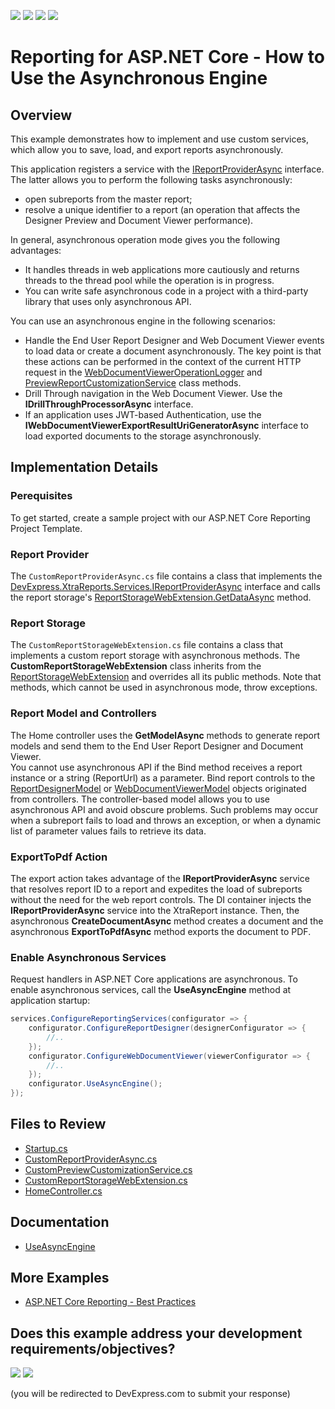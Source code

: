 <!-- default badges list -->
![](https://img.shields.io/endpoint?url=https://codecentral.devexpress.com/api/v1/VersionRange/289745215/24.2.1%2B)
[![](https://img.shields.io/badge/Open_in_DevExpress_Support_Center-FF7200?style=flat-square&logo=DevExpress&logoColor=white)](https://supportcenter.devexpress.com/ticket/details/T925249)
[![](https://img.shields.io/badge/📖_How_to_use_DevExpress_Examples-e9f6fc?style=flat-square)](https://docs.devexpress.com/GeneralInformation/403183)
[![](https://img.shields.io/badge/💬_Leave_Feedback-feecdd?style=flat-square)](#does-this-example-address-your-development-requirementsobjectives)
<!-- default badges end -->
# Reporting for ASP.NET Core - How to Use the Asynchronous Engine
 
## Overview 

This example demonstrates how to implement and use custom services, which allow you to save, load, and export reports asynchronously.
  
This application registers a service with the [IReportProviderAsync](https://docs.devexpress.com/XtraReports/DevExpress.XtraReports.Services.IReportProviderAsync) interface. The latter allows you to perform the following tasks asynchronously: 
- open subreports from the master report; 
- resolve a unique identifier to a report (an operation that affects the Designer Preview and Document Viewer performance). 

In general, asynchronous operation mode gives you the following advantages: 
- It handles threads in web applications more cautiously and returns threads to the thread pool while the operation is in progress.  
- You can write safe asynchronous code in a project with a third-party library that uses only asynchronous API. 
 
 You can use an asynchronous engine in the following scenarios: 
- Handle the End User Report Designer and Web Document Viewer events to load data or create a document asynchronously. The key point is that these actions can be performed in the context of the current HTTP request in the [WebDocumentViewerOperationLogger](https://docs.devexpress.com/XtraReports/DevExpress.XtraReports.Web.WebDocumentViewer.WebDocumentViewerOperationLogger) and  [PreviewReportCustomizationService](https://docs.devexpress.com/XtraReports/DevExpress.XtraReports.Web.ReportDesigner.Services.PreviewReportCustomizationService) class methods. 
- Drill Through navigation in the Web Document Viewer. Use the  **IDrillThroughProcessorAsync** interface. 
- If an application uses JWT-based Authentication, use the **IWebDocumentViewerExportResultUriGeneratorAsync** interface to load exported documents to the storage asynchronously. 

## Implementation Details 

### Perequisites 

To get started, create a sample project with our ASP.NET Core Reporting Project Template. 

### Report Provider 

The `CustomReportProviderAsync.cs` file contains a class that implements the [DevExpress.XtraReports.Services.IReportProviderAsync](https://docs.devexpress.com/XtraReports/DevExpress.XtraReports.Services.IReportProviderAsync) interface and calls the report storage's [ReportStorageWebExtension.GetDataAsync](https://docs.devexpress.com/XtraReports/DevExpress.XtraReports.Web.Extensions.ReportStorageWebExtension.GetDataAsync(System.String)) method. 

### Report Storage 

The `CustomReportStorageWebExtension.cs` file contains a class that implements a custom report storage with asynchronous methods. The **CustomReportStorageWebExtension** class inherits from the [ReportStorageWebExtension](https://docs.devexpress.com/XtraReports/DevExpress.XtraReports.Web.Extensions.ReportStorageWebExtension) and overrides all its public methods. Note that methods, which cannot be used in asynchronous mode, throw exceptions.

### Report Model and Controllers

The Home controller uses the **GetModelAsync** methods to generate report models and send them to the End User Report Designer and Document Viewer.  
You cannot use asynchronous API if the Bind method receives a report instance or a string (ReportUrl) as a parameter. Bind report controls to the [ReportDesignerModel](https://docs.devexpress.com/XtraReports/DevExpress.XtraReports.Web.ReportDesigner.ReportDesignerModel) or [WebDocumentViewerModel](https://docs.devexpress.com/XtraReports/DevExpress.XtraReports.Web.WebDocumentViewer.WebDocumentViewerModel) objects originated from controllers. The controller-based model allows you to use asynchronous API and avoid obscure problems. Such problems may occur when a subreport fails to load and throws an exception, or when a dynamic list of parameter values fails to retrieve its data.

### ExportToPdf Action 

The export action takes advantage of the **IReportProviderAsync** service that resolves report ID to a report and expedites the load of subreports without the need for the web report controls. The DI container injects the **IReportProviderAsync** service into the XtraReport instance. Then, the asynchronous **CreateDocumentAsync** method creates a document and the asynchronous **ExportToPdfAsync** method exports the document to PDF.

### Enable Asynchronous Services

Request handlers in ASP.NET Core applications are asynchronous. To enable asynchronous services, call the **UseAsyncEngine** method at application startup:

```csharp
services.ConfigureReportingServices(configurator => { 
    configurator.ConfigureReportDesigner(designerConfigurator => { 
        //.. 
    }); 
    configurator.ConfigureWebDocumentViewer(viewerConfigurator => { 
        //.. 
    }); 
    configurator.UseAsyncEngine(); 
});
``` 
 
## Files to Review 

- [Startup.cs](ReportingAppAsyncServices/Startup.cs)
- [CustomReportProviderAsync.cs](ReportingAppAsyncServices/Services/CustomReportProviderAsync.cs)
- [CustomPreviewCustomizationService.cs](ReportingAppAsyncServices/Services/CustomPreviewCustomizationService.cs)
- [CustomReportStorageWebExtension.cs](ReportingAppAsyncServices/Services/CustomReportStorageWebExtension.cs)
- [HomeController.cs](ReportingAppAsyncServices/Controllers/HomeController.cs)

## Documentation
- [UseAsyncEngine](https://docs.devexpress.com/XtraReports/DevExpress.AspNetCore.Reporting.ReportingConfigurationBuilder.UseAsyncEngine)

## More Examples
 
- [ASP.NET Core Reporting - Best Practices](https://github.com/DevExpress-Examples/AspNetCore.Reporting.BestPractices)
<!-- feedback -->
## Does this example address your development requirements/objectives?

[<img src="https://www.devexpress.com/support/examples/i/yes-button.svg"/>](https://www.devexpress.com/support/examples/survey.xml?utm_source=github&utm_campaign=reporting-asp-net-core-use-async-engine&~~~was_helpful=yes) [<img src="https://www.devexpress.com/support/examples/i/no-button.svg"/>](https://www.devexpress.com/support/examples/survey.xml?utm_source=github&utm_campaign=reporting-asp-net-core-use-async-engine&~~~was_helpful=no)

(you will be redirected to DevExpress.com to submit your response)
<!-- feedback end -->
